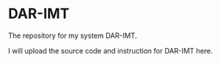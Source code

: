 # DAR-IMT
The repository for my system DAR-IMT.

I will upload the source code and instruction for DAR-IMT here.

